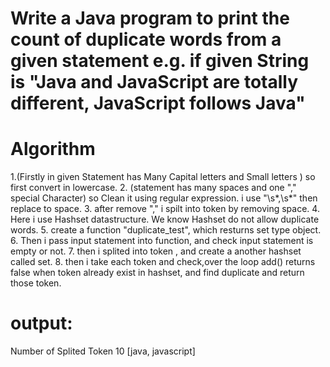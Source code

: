 # Write a Java program to print the count of duplicate words from a given statement e.g. if given String is "Java and JavaScript are totally different, JavaScript follows Java" 

# Algorithm
1.(Firstly in given Statement has Many Capital letters and Small letters ) so first convert in lowercase.
2. (statement has many spaces and one  "," special Character) so Clean it using regular expression. i use "\s*,\s*" then replace to space.
3. after remove "," i spilt into token by removing space.
4. Here i use Hashset datastructure. We know Hashset do not allow duplicate words.
5. create a function "duplicate_test", which resturns set type object.
6. Then i pass input statement into function, and check input statement is empty or not.
7. then i splited into token , and create a another hashset called set.
8. then i take each token and check,over the loop add() returns false when token already exist in hashset, and find duplicate and return those token.

# output: 
Number of Splited Token 10
[java, javascript]
